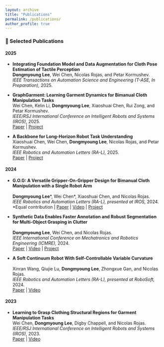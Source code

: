 ```yaml
---
layout: archive
title: "Publications"
permalink: /publications/
author_profile: true
---
```


### 📄 Selected Publications

#### 2025
- **Integrating Foundation Model and Data Augmentation for Cloth Pose Estimation of Tactile Perception**
<br>**Dongmyoung Lee**, Wei Chen, Nicolas Rojas, and Petar Kormushev.<br>
*IEEE Transactions on Automation Science and Engineering (T-ASE, In Preparation),* 2025.<br>

- **GraphGarment: Learning Garment Dynamics for Bimanual Cloth Manipulation Tasks**
<br>Wei Chen, Kelin Li, **Dongmyoung Lee**, Xiaoshuai Chen, Rui Zong, and Petar Kormushev.<br>
*IEEE/RSJ International Conference on Intelligent Robots and Systems (IROS),* 2025.<br>
[Paper](https://arxiv.org/pdf/2503.05817) | [Project](https://sites.google.com/view/graphgarment)

- **A Backbone for Long-Horizon Robot Task Understanding**
<br>Xiaoshuai Chen, Wei Chen, **Dongmyoung Lee**, Nicolas Rojas, and Petar Kormushev.<br>
*IEEE Robotics and Automation Letters (RA-L),* 2025.<br>
[Paper](https://arxiv.org/pdf/2408.01334) | [Project](https://sites.google.com/view/therbligsbasedbackbone/)

#### 2024
- **G.O.G: A Versatile Gripper-On-Gripper Design for Bimanual Cloth Manipulation with a Single Robot Arm**  
<br>**Dongmyoung Lee**\*, Wei Chen\*, Xiaoshuai Chen, and Nicolas Rojas.<br>
*IEEE Robotics and Automation Letters (RA-L), presented at IROS,* 2024.<br>
\*Equal contribution | [Paper](https://arxiv.org/pdf/2401.10702.pdf) | [Video](https://www.youtube.com/watch?v=YOI2AswGpAU) | [Project](https://sites.google.com/view/gripperongripper)

- **Synthetic Data Enables Faster Annotation and Robust Segmentation for Multi-Object Grasping in Clutter**  
<br>**Dongmyoung Lee**, Wei Chen, and Nicolas Rojas.<br>
*IEEE International Conference on Mechatronics and Robotics Engineering (ICMRE),* 2024.<br>
[Paper](https://arxiv.org/pdf/2401.13405.pdf) | [Video](https://www.youtube.com/watch?v=V3SSSPSo-HY) | [Project](https://sites.google.com/view/synthetic-dataset-generation)

- **A Soft Continuum Robot With Self-Controllable Variable Curvature**  
<br>Xinran Wang, Qiujie Lu, **Dongmyoung Lee**, Zhongxue Gan, and Nicolas Rojas.<br>
*IEEE Robotics and Automation Letters (RA-L), presented at RoboSoft,* 2024.<br>
[Paper](https://ieeexplore.ieee.org/stamp/stamp.jsp?tp=&arnumber=10387683) | [Video](https://www.youtube.com/watch?v=H6SCK0NjGpE)

#### 2023
- **Learning to Grasp Clothing Structural Regions for Garment Manipulation Tasks**
<br>Wei Chen, **Dongmyoung Lee**, Digby Chappell, and Nicolas Rojas.<br>
*IEEE/RSJ International Conference on Intelligent Robots and Systems (IROS),* 2023.<br>
[Paper](https://arxiv.org/pdf/2306.14553.pdf) | [Video](https://www.youtube.com/watch?v=Ik8mNMNgOvY)
